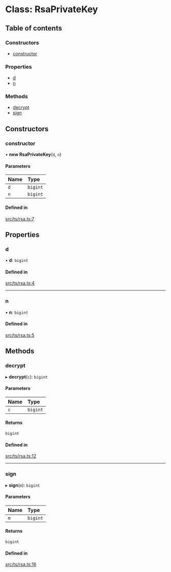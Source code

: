 # Class: RsaPrivateKey

## Table of contents

### Constructors

- [constructor](RsaPrivateKey.md#constructor)

### Properties

- [d](RsaPrivateKey.md#d)
- [n](RsaPrivateKey.md#n)

### Methods

- [decrypt](RsaPrivateKey.md#decrypt)
- [sign](RsaPrivateKey.md#sign)

## Constructors

### constructor

• **new RsaPrivateKey**(`d`, `n`)

#### Parameters

| Name | Type |
| :------ | :------ |
| `d` | `bigint` |
| `n` | `bigint` |

#### Defined in

[src/ts/rsa.ts:7](https://github.com/jordi0907/Ciber_Modules/blob/f2e04d0/src/ts/rsa.ts#L7)

## Properties

### d

• **d**: `bigint`

#### Defined in

[src/ts/rsa.ts:4](https://github.com/jordi0907/Ciber_Modules/blob/f2e04d0/src/ts/rsa.ts#L4)

___

### n

• **n**: `bigint`

#### Defined in

[src/ts/rsa.ts:5](https://github.com/jordi0907/Ciber_Modules/blob/f2e04d0/src/ts/rsa.ts#L5)

## Methods

### decrypt

▸ **decrypt**(`c`): `bigint`

#### Parameters

| Name | Type |
| :------ | :------ |
| `c` | `bigint` |

#### Returns

`bigint`

#### Defined in

[src/ts/rsa.ts:12](https://github.com/jordi0907/Ciber_Modules/blob/f2e04d0/src/ts/rsa.ts#L12)

___

### sign

▸ **sign**(`m`): `bigint`

#### Parameters

| Name | Type |
| :------ | :------ |
| `m` | `bigint` |

#### Returns

`bigint`

#### Defined in

[src/ts/rsa.ts:16](https://github.com/jordi0907/Ciber_Modules/blob/f2e04d0/src/ts/rsa.ts#L16)
